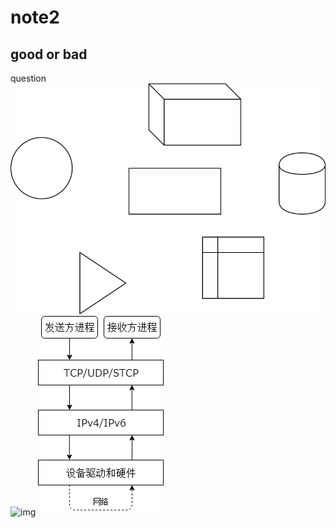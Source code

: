 # note2
## good or bad
question
![img](https://raw.githubusercontent.com/tom4pc/test/master/a.svg)
![img](https://raw.githubusercontent.com/tom4pc/test/master/通信层次.png)
![imgg](https://raw.githubusercontent.com/tom4pc/note2/master/%E9%80%9A%E4%BF%A1%E5%B1%82%E6%AC%A1.png)

